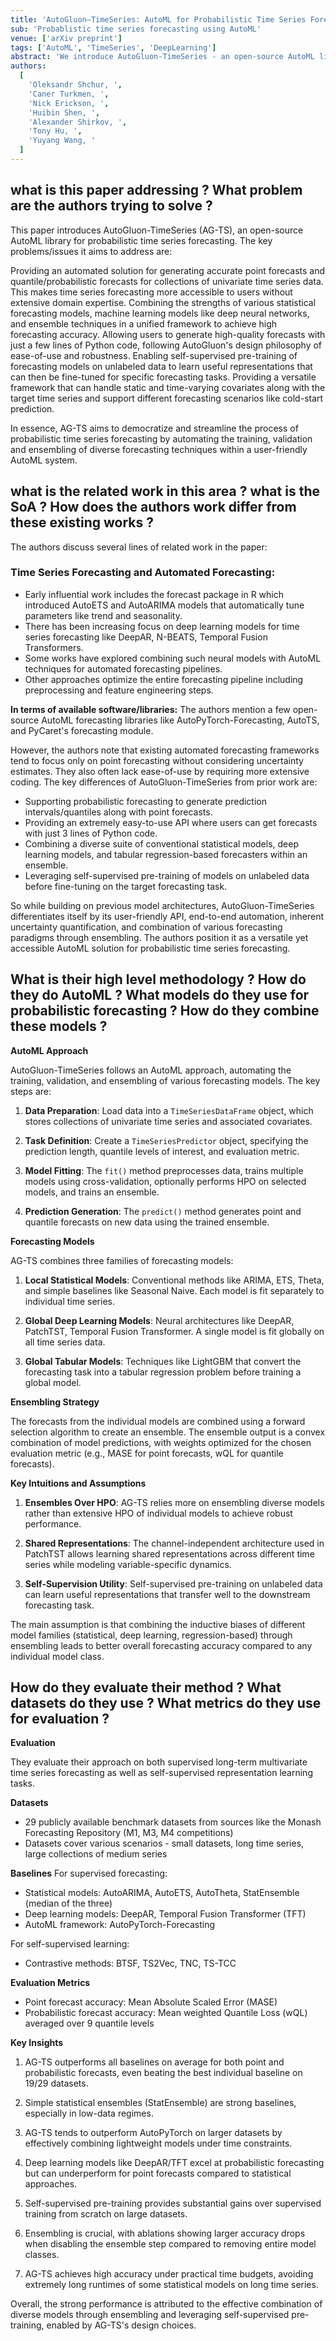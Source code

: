 ```yaml
---
title: 'AutoGluon–TimeSeries: AutoML for Probabilistic Time Series Forecasting'
sub: 'Probablistic time series forecasting using AutoML'
venue: ['arXiv preprint']
tags: ['AutoML', 'TimeSeries', 'DeepLearning']
abstract: 'We introduce AutoGluon-TimeSeries - an open-source AutoML library for probabilistic time series forecasting. Focused on ease of use and robustness, AutoGluon-TimeSeries enables users to generate accurate point and quantile forecasts with just 3 lines of Python code. Built on the design philosophy of AutoGluon, AutoGluon-TimeSeries leverages ensembles of diverse forecasting models to deliver high accuracy within a short training time.'
authors:
  [
    'Oleksandr Shchur, ',
    'Caner Turkmen, ',
    'Nick Erickson, ',
    'Huibin Shen, ',
    'Alexander Shirkov, ',
    'Tony Hu, ',
    'Yuyang Wang, '
  ]
---
```


## what is this paper addressing ? What problem are the authors trying to solve ?

This paper introduces AutoGluon-TimeSeries (AG-TS), an open-source AutoML library for probabilistic time series forecasting. The key problems/issues it aims to address are:

Providing an automated solution for generating accurate point forecasts and quantile/probabilistic forecasts for collections of univariate time series data. This makes time series forecasting more accessible to users without extensive domain expertise.
Combining the strengths of various statistical forecasting models, machine learning models like deep neural networks, and ensemble techniques in a unified framework to achieve high forecasting accuracy.
Allowing users to generate high-quality forecasts with just a few lines of Python code, following AutoGluon's design philosophy of ease-of-use and robustness.
Enabling self-supervised pre-training of forecasting models on unlabeled data to learn useful representations that can then be fine-tuned for specific forecasting tasks.
Providing a versatile framework that can handle static and time-varying covariates along with the target time series and support different forecasting scenarios like cold-start prediction.

In essence, AG-TS aims to democratize and streamline the process of probabilistic time series forecasting by automating the training, validation and ensembling of diverse forecasting techniques within a user-friendly AutoML system.

## what is the related work in this area ? what is the SoA ? How does the authors work differ from these existing works ?

The authors discuss several lines of related work in the paper:

### Time Series Forecasting and Automated Forecasting:

- Early influential work includes the forecast package in R which introduced AutoETS and AutoARIMA models that automatically tune parameters like trend and seasonality.
- There has been increasing focus on deep learning models for time series forecasting like DeepAR, N-BEATS, Temporal Fusion Transformers.
- Some works have explored combining such neural models with AutoML techniques for automated forecasting pipelines.
- Other approaches optimize the entire forecasting pipeline including preprocessing and feature engineering steps.

**In terms of available software/libraries:**
The authors mention a few open-source AutoML forecasting libraries like AutoPyTorch-Forecasting, AutoTS, and PyCaret's forecasting module.

However, the authors note that existing automated forecasting frameworks tend to focus only on point forecasting without considering uncertainty estimates. They also often lack ease-of-use by requiring more extensive coding.
The key differences of AutoGluon-TimeSeries from prior work are:

- Supporting probabilistic forecasting to generate prediction intervals/quantiles along with point forecasts.
- Providing an extremely easy-to-use API where users can get forecasts with just 3 lines of Python code.
- Combining a diverse suite of conventional statistical models, deep learning models, and tabular regression-based forecasters within an ensemble.
- Leveraging self-supervised pre-training of models on unlabeled data before fine-tuning on the target forecasting task.

So while building on previous model architectures, AutoGluon-TimeSeries differentiates itself by its user-friendly API, end-to-end automation, inherent uncertainty quantification, and combination of various forecasting paradigms through ensembling. The authors position it as a versatile yet accessible AutoML solution for probabilistic time series forecasting.

## What is their high level methodology ? How do they do AutoML ? What models do they use for probabilistic forecasting ? How do they combine these models ?

**AutoML Approach**

AutoGluon-TimeSeries follows an AutoML approach, automating the training, validation, and ensembling of various forecasting models. The key steps are:

1. **Data Preparation**: Load data into a `TimeSeriesDataFrame` object, which stores collections of univariate time series and associated covariates.

2. **Task Definition**: Create a `TimeSeriesPredictor` object, specifying the prediction length, quantile levels of interest, and evaluation metric.

3. **Model Fitting**: The `fit()` method preprocesses data, trains multiple models using cross-validation, optionally performs HPO on selected models, and trains an ensemble.

4. **Prediction Generation**: The `predict()` method generates point and quantile forecasts on new data using the trained ensemble.

**Forecasting Models**

AG-TS combines three families of forecasting models:

1. **Local Statistical Models**: Conventional methods like ARIMA, ETS, Theta, and simple baselines like Seasonal Naive. Each model is fit separately to individual time series.

2. **Global Deep Learning Models**: Neural architectures like DeepAR, PatchTST, Temporal Fusion Transformer. A single model is fit globally on all time series data.

3. **Global Tabular Models**: Techniques like LightGBM that convert the forecasting task into a tabular regression problem before training a global model.

**Ensembling Strategy**

The forecasts from the individual models are combined using a forward selection algorithm to create an ensemble. The ensemble output is a convex combination of model predictions, with weights optimized for the chosen evaluation metric (e.g., MASE for point forecasts, wQL for quantile forecasts).

**Key Intuitions and Assumptions**

1. **Ensembles Over HPO**: AG-TS relies more on ensembling diverse models rather than extensive HPO of individual models to achieve robust performance.

2. **Shared Representations**: The channel-independent architecture used in PatchTST allows learning shared representations across different time series while modeling variable-specific dynamics.

3. **Self-Supervision Utility**: Self-supervised pre-training on unlabeled data can learn useful representations that transfer well to the downstream forecasting task.

The main assumption is that combining the inductive biases of different model families (statistical, deep learning, regression-based) through ensembling leads to better overall forecasting accuracy compared to any individual model class.

## How do they evaluate their method ? What datasets do they use ? What metrics do they use for evaluation ?

**Evaluation**

They evaluate their approach on both supervised long-term multivariate time series forecasting as well as self-supervised representation learning tasks.

**Datasets**

- 29 publicly available benchmark datasets from sources like the Monash Forecasting Repository (M1, M3, M4 competitions)
- Datasets cover various scenarios - small datasets, long time series, large collections of medium series

**Baselines**
For supervised forecasting:

- Statistical models: AutoARIMA, AutoETS, AutoTheta, StatEnsemble (median of the three)
- Deep learning models: DeepAR, Temporal Fusion Transformer (TFT)
- AutoML framework: AutoPyTorch-Forecasting

For self-supervised learning:

- Contrastive methods: BTSF, TS2Vec, TNC, TS-TCC

**Evaluation Metrics**

- Point forecast accuracy: Mean Absolute Scaled Error (MASE)
- Probabilistic forecast accuracy: Mean weighted Quantile Loss (wQL) averaged over 9 quantile levels

**Key Insights**

1. AG-TS outperforms all baselines on average for both point and probabilistic forecasts, even beating the best individual baseline on 19/29 datasets.

2. Simple statistical ensembles (StatEnsemble) are strong baselines, especially in low-data regimes.

3. AG-TS tends to outperform AutoPyTorch on larger datasets by effectively combining lightweight models under time constraints.

4. Deep learning models like DeepAR/TFT excel at probabilistic forecasting but can underperform for point forecasts compared to statistical approaches.

5. Self-supervised pre-training provides substantial gains over supervised training from scratch on large datasets.

6. Ensembling is crucial, with ablations showing larger accuracy drops when disabling the ensemble step compared to removing entire model classes.

7. AG-TS achieves high accuracy under practical time budgets, avoiding extremely long runtimes of some statistical models on long time series.

Overall, the strong performance is attributed to the effective combination of diverse models through ensembling and leveraging self-supervised pre-training, enabled by AG-TS's design choices.
